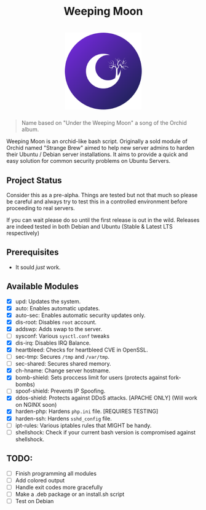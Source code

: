 <div align="center">
    <h1>Weeping Moon<h1/>
    <img width="200px" src="logo.png">
</div>

> Name based on "Under the Weeping Moon" a song of the Orchid album.

Weeping Moon is an orchid-like bash script. Originally a sold module of Orchid
named "Strange Brew" aimed to help new server admins to harden their 
Ubuntu / Debian server installations. It aims to provide a quick and easy 
solution for common security problems on Ubuntu Servers.

## Project Status

Consider this as a pre-alpha. Things are tested but not that much so please be
careful and always try to test this in a controlled environment before
proceeding to real servers.

If you can wait please do so until the first release is out in the wild. Releases
are indeed tested in both Debian and Ubuntu (Stable & Latest LTS respectively)

## Prerequisites

- It sould *just* work.

## Available Modules

- [X] upd:          Updates the system.
- [X] auto:         Enables automatic updates.
- [X] auto-sec:     Enables automatic security updates only.
- [X] dis-root:     Disables `root` account.
- [X] addswp:       Adds swap to the server.
- [ ] sysconf:      Various `sysctl.conf` tweaks
- [X] dis-irq:      Disables IRQ Balance.
- [X] heartbleed:   Checks for heartbleed CVE in OpenSSL.
- [ ] sec-tmp:      Secures `/tmp` and `/var/tmp`.
- [ ] sec-shared:   Secures shared memory.
- [X] ch-hname:     Change server hostname.
- [X] bomb-shield:  Sets proccess limit for users (protects against fork-bombs)
- [ ] spoof-shield: Prevents IP Spoofing.
- [X] ddos-shield:  Protects against DDoS attacks. [APACHE ONLY] (Will work on NGINX soon)
- [X] harden-php:   Hardens `php.ini` file. [REQUIRES TESTING]
- [X] harden-ssh:   Hardens `sshd_config` file.
- [ ] ipt-rules:    Various iptables rules that MIGHT be handy.
- [ ] shellshock:   Check if your current bash version is compromised against shellshock.

## TODO: 

- [ ] Finish programming all modules
- [ ] Add colored output
- [ ] Handle exit codes more gracefully
- [ ] Make a .deb package or an install.sh script
- [ ] Test on Debian
